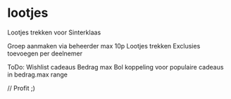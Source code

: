 # lootjes
Lootjes trekken voor Sinterklaas

Groep aanmaken via beheerder max 10p
Lootjes trekken
Exclusies toevoegen per deelnemer

ToDo:
Wishlist cadeaus
Bedrag max
Bol koppeling voor populaire cadeaus in bedrag.max range

// Profit ;)

